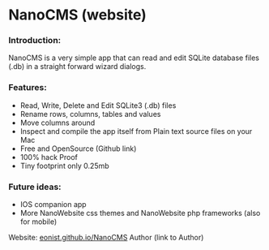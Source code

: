 # NanoCMS (website)

### Introduction:
NanoCMS is a very simple app that can read and edit SQLite database files (.db) in a straight forward wizard dialogs.

### Features:
- Read, Write, Delete and Edit SQLite3 (.db) files
- Rename rows, columns, tables and values
- Move columns around
- Inspect and compile the app itself from Plain text source files on your Mac
- Free and OpenSource (Github link)
- 100% hack Proof
- Tiny footprint only 0.25mb

### Future ideas:
- IOS companion app
- More NanoWebsite css themes and NanoWebsite php frameworks (also for mobile)

Website: [eonist.github.io/NanoCMS](http://eonist.github.io/NanoCMS/)
Author (link to Author)
